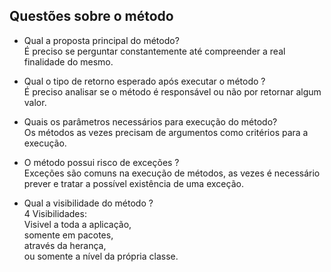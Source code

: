 ## Questões sobre o método

 * Qual a proposta principal do método?<br>
É preciso se perguntar constantemente até compreender a real finalidade do mesmo.

 * Qual o tipo de retorno esperado após executar o método ?<br>
É preciso analisar se o método é responsável ou não por retornar algum valor.

 * Quais os parâmetros necessários para execução do método?<br>
Os métodos as vezes precisam de argumentos como critérios para a execução.

 * O método possui risco de exceções ?<br>
Exceções são comuns na execução de métodos, as vezes é necessário prever e tratar a possível existência de uma exceção.

 * Qual a visibilidade do método ?<br>
4 Visibilidades:<br>
Visivel a toda a aplicação,<br>
somente em pacotes,<br>
através da herança,<br>
ou somente a nível da própria classe.
